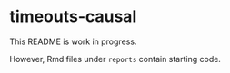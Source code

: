 # timeouts-causal

This README is work in progress.

However, Rmd files under `reports` contain starting code.
